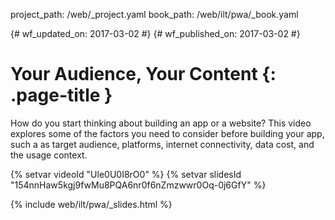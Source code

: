 project_path: /web/_project.yaml
book_path: /web/ilt/pwa/_book.yaml

{# wf_updated_on: 2017-03-02 #}
{# wf_published_on: 2017-03-02 #}

# Your Audience, Your Content {: .page-title }

How do you start thinking about building an app or a website? This video
explores some of the factors you need to consider before building your
app, such a as target audience, platforms, internet connectivity, data
cost, and the usage context.

{% setvar videoId "Ule0U0I8rO0" %}
{% setvar slidesId "154nnHaw5kgj9fwMu8PQA6nr0f6nZmzwwr0Oq-0j6GfY" %}

{% include web/ilt/pwa/_slides.html %}
